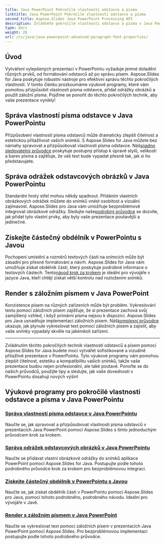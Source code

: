 ```yaml
---
title: Java PowerPoint Pokročilé vlastnosti odstavce a písma
linktitle: Java PowerPoint Pokročilé vlastnosti odstavce a písma
second_title: Aspose.Slides Java PowerPoint Processing API
description: Zvládněte pokročilé vlastnosti odstavce a písma v Java PowerPoint pomocí Aspose.Slides. Naučte se přizpůsobovat písma, přidávat obrázkové odrážky a používat záložní písma.
type: docs
weight: 28
url: /cs/java/java-powerpoint-advanced-paragraph-font-properties/
---
```

## Úvod

Vytváření vylepšených prezentací v PowerPointu vyžaduje jemné doladění různých prvků, od formátování odstavců až po správu písem. Aspose.Slides for Java poskytuje robustní nástroje pro efektivní správu těchto pokročilých vlastností. V tomto článku prozkoumáme výukové programy, které vám pomohou přizpůsobit vlastnosti písma odstavce, přidat odrážky obrázků a použít záložní písma. Pojďme se ponořit do těchto pokročilých technik, aby vaše prezentace vynikly!

## Správa vlastností písma odstavce v Java PowerPointu
 Přizpůsobení vlastností písma odstavců může dramaticky zlepšit čitelnost a estetickou přitažlivost vašich snímků. S Aspose.Slides for Java můžete bez námahy spravovat a přizpůsobovat vlastnosti písma odstavce. Náš[snadno sledovatelný průvodce](./manage-paragraph-font-properties-java-powerpoint/) poskytuje postupný přístup k úpravě stylů, velikostí a barev písma a zajišťuje, že váš text bude vypadat přesně tak, jak si ho představujete.

## Správa odrážek odstavcových obrázků v Java PowerPointu
Standardní hroty střel mohou někdy spadnout. Přidáním vlastních obrázkových odrážek můžete do snímků vnést osobitost a vizuální zajímavost. Aspose.Slides pro Java vám umožňuje bezproblémově integrovat obrázkové odrážky. Sledujte naše[podrobný průvodce](./manage-paragraph-picture-bullets-java-powerpoint/) se dozvíte, jak přidat tyto vlastní prvky, aby byly vaše prezentace poutavější a jedinečné.

## Získejte částečný obdélník v PowerPointu s Javou
 Pochopení umístění a rozměrů textových částí na snímcích může být zásadní pro přesné formátování a návrh. Aspose.Slides for Java vám umožňuje získat obdélník části, který poskytuje podrobné informace o textových částech. Tento[návod krok za krokem](./get-portion-rectangle-powerpoint-java/) je ideální pro vývojáře v jazyce Java, kteří chtějí získat větší kontrolu nad rozložením snímků.

## Render s záložním písmem v Java PowerPoint
Konzistence písem na různých zařízeních může být problém. Vykreslování textu pomocí záložních písem zajišťuje, že si prezentace zachová svůj zamýšlený vzhled, i když primární písma nejsou k dispozici. Aspose.Slides pro Java usnadňuje implementaci záložních písem. Náš[komplexní průvodce](./render-with-fallback-font-java-powerpoint/) ukazuje, jak plynule vykreslovat text pomocí záložních písem a zajistit, aby vaše snímky vypadaly skvěle na jakémkoli zařízení.

---

Zvládnutím těchto pokročilých technik vlastností odstavců a písem pomocí Aspose.Slides for Java budete moci vytvářet sofistikované a vizuálně přitažlivé prezentace v PowerPointu. Tyto výukové programy vám pomohou zlepšit čitelnost, estetiku a kompatibilitu vašich snímků, takže vaše prezentace budou nejen profesionální, ale také poutavé. Ponořte se do našich průvodců, použijte tipy a sledujte, jak vaše dovednosti v PowerPointu dosahují nových výšin!
## Výukové programy pro pokročilé vlastnosti odstavce a písma v Java PowerPointu
### [Správa vlastností písma odstavce v Java PowerPointu](./manage-paragraph-font-properties-java-powerpoint/)
Naučte se, jak spravovat a přizpůsobovat vlastnosti písma odstavců v prezentacích Java PowerPoint pomocí Aspose.Slides s tímto jednoduchým průvodcem krok za krokem.
### [Správa odrážek odstavcových obrázků v Java PowerPointu](./manage-paragraph-picture-bullets-java-powerpoint/)
Naučte se přidávat vlastní obrázkové odrážky do snímků aplikace PowerPoint pomocí Aspose.Slides for Java. Postupujte podle tohoto podrobného průvodce krok za krokem pro bezproblémovou integraci.
### [Získejte částečný obdélník v PowerPointu s Javou](./get-portion-rectangle-powerpoint-java/)
Naučte se, jak získat obdélník části v PowerPointu pomocí Aspose.Slides pro Java, pomocí tohoto podrobného, podrobného návodu. Ideální pro vývojáře v Javě.
### [Render s záložním písmem v Java PowerPoint](./render-with-fallback-font-java-powerpoint/)
Naučte se vykreslovat text pomocí záložních písem v prezentacích Java PowerPoint pomocí Aspose.Slides. Pro bezproblémovou implementaci postupujte podle tohoto podrobného průvodce.